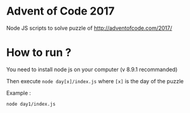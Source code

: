 # Advent of Code 2017
Node JS scripts to solve puzzle of http://adventofcode.com/2017/

# How to run ?
You need to install node js on your computer (v 8.9.1 recommanded)

Then execute `node day[x]/index.js` where `[x]` is the day of the puzzle

Example :
```
node day1/index.js
```